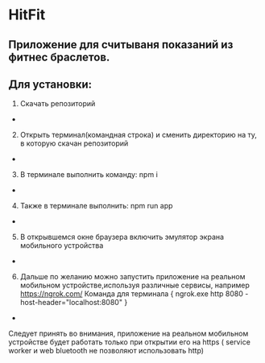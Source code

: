 # HitFit
Приложение для считываня показаний из фитнес браслетов.
-
Для установки:
-
1) Скачать репозиторий
-
2) Открыть терминал(командная строка) и сменить директорию на ту, в которую скачан репозиторий
-
3) В терминале выполнить команду: npm i
-
4) Также в терминале выполнить: npm run app
-
5) В открывшемся окне браузера включить эмулятор экрана мобильного устройства
-
6) Дальше по желанию можно запустить приложение на реальном мобильном устройстве,используя различные сервисы, например https://ngrok.com/ 
Команда для терминала { ngrok.exe http 8080 -host-header="localhost:8080" }
-
Следует принять во внимания, приложение на реальном мобильном устройстве будет работать только при открытии его на https ( service worker и web bluetooth не позволяют использовать http)
